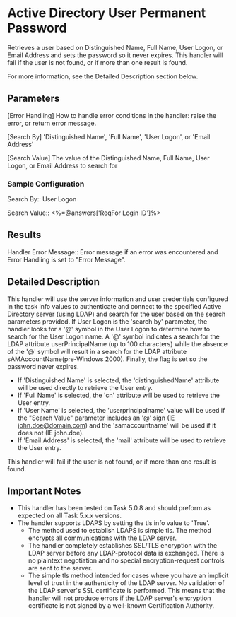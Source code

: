 # Active Directory User Permanent Password
Retrieves a user based on Distinguished Name, Full Name, User Logon, or Email
Address and sets the password so it never expires.  This handler will fail if
the user is not found, or if more than one result is found.

For more information, see the Detailed Description section below.

## Parameters
[Error Handling] 
    How to handle error conditions in the handler: raise the error, or return error message.

[Search By]
    'Distinguished Name', 'Full Name', 'User Logon', or 'Email Address'

[Search Value]
    The value of the Distinguished Name, Full Name, User Logon, or Email
    Address to search for

### Sample Configuration
Search By::                             User Logon

Search Value::                          <%=@answers['ReqFor Login ID']%>

## Results
Handler Error Message::     Error message if an error was encountered and Error Handling is set to "Error Message".
                            
## Detailed Description
This handler will use the server information and user credentials configured in
the task info values to authenticate and connect to the specified Active
Directory server (using LDAP) and search for the user based on the
search parameters provided.  If User Logon is the 'search by' parameter, the
handler looks for a '@' symbol in the User Logon to determine how to search for
the User Logon name.  A '@' symbol indicates a search for the LDAP attribute
userPrincipalName (up to 100 characters) while the absence of the '@' symbol
will result in a search for the LDAP attribute sAMAccountName(pre-Windows 2000).
Finally, the flag is set so the password never expires.

* If 'Distinguished Name' is selected, the 'distinguishedName' attribute will be
  used directly to retrieve the User entry.
* If 'Full Name' is selected, the 'cn' attribute will be used to retrieve the
  User entry.
* If 'User Name' is selected, the 'userprincipalname' value will be used if the
  "Search Value" parameter includes an '@' sign (IE john.doe@domain.com) and the
  'samaccountname' will be used if it does not (IE john.doe).
* If 'Email Address' is selected, the 'mail' attribute will be used to retrieve
  the User entry.

This handler will fail if the user is not found, or if more than one
result is found.

## Important Notes
* This handler has been tested on Task 5.0.8 and should preform as expected on
all Task 5.x.x versions.
* The handler supports LDAPS by setting the tls info value to 'True'.
  * The method used to establish LDAPS is simple tls.  The method encrypts all communications with the LDAP server.
  * The handler completely establishes SSL/TLS encryption with the LDAP server before any LDAP-protocol data is exchanged. There is no plaintext negotiation and no special encryption-request controls are sent to the server.
  * The simple tls method intended for cases where you have an implicit level of trust in the authenticity of the LDAP server. No validation of the LDAP server's SSL certificate is performed. This means that the handler will not produce errors if the LDAP server's encryption certificate is not signed by a well-known Certification Authority.